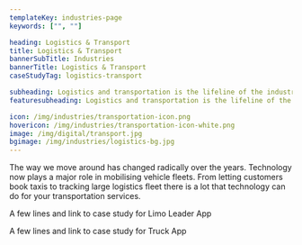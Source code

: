 ```yaml
---
templateKey: industries-page
keywords: ["", ""]

heading: Logistics & Transport
title: Logistics & Transport
bannerSubTitle: Industries
bannerTitle: Logistics & Transport
caseStudyTag: logistics-transport

subheading: Logistics and transportation is the lifeline of the industry and economy. Use of IOT and software is modernising this age old business at a never before pace. You dont want to be left out !
featuresubheading: Logistics and transportation is the lifeline of the industry and economy. Use of IOT and software is modernising this age old business at a never before pace. You dont want to be left out !

icon: /img/industries/transportation-icon.png
hovericon: /img/industries/transportation-icon-white.png
image: /img/digital/transport.jpg
bgimage: /img/industries/logistics-bg.jpg
---
```


The way we move around has changed radically over the years. Technology now plays a major role in mobilising vehicle fleets. From letting customers book taxis to tracking large logistics fleet there is a lot that technology can do for your transportation services.

A few lines and link to case study for Limo Leader App

A few lines and link to case study for Truck App
